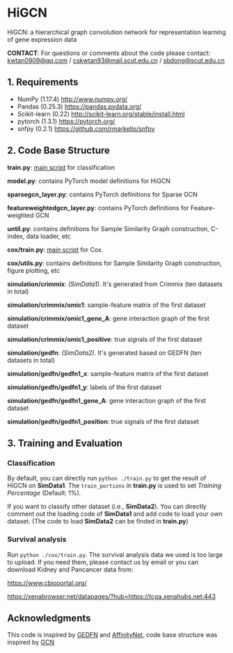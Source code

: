# HiGCN

HiGCN: a hierarchical graph convolution network for representation learning of gene expression data

**CONTACT**: For questions or comments about the code please contact: kwtan0909@qq.com / cskwtan93@mail.scut.edu.cn / sbdong@scut.edu.cn

## 1. Requirements

- NumPy (1.17.4) http://www.numpy.org/
- Pandas (0.25.3) https://pandas.pydata.org/
- Scikit-learn (0.22) http://scikit-learn.org/stable/install.html
- pytorch (1.3.1) https://pytorch.org/
- snfpy (0.2.1) https://github.com/rmarkello/snfpy

## 2. Code Base Structure

**train.py**: <u>main script</u> for classification

**model.py**: contains PyTorch model definitions for HiGCN

**sparsegcn_layer.py**: contains PyTorch definitions for Sparse GCN

**featureweightedgcn_layer.py**: contains PyTorch definitions for Feature-weighted GCN

**until.py**: contains definitions for Sample Similarity Graph construction,  C-index, data loader, etc

**cox/train.py**: <u>main script</u> for Cox.

**cox/utils.py**: contains definitions for Sample Similarity Graph construction,  figure plotting, etc

**simulation/crimmix**: *(SimData1)*. It's generated from Crimmix (ten datasets in total)

**simulation/crimmix/omic1**: sample-feature matrix of the first dataset

**simulation/crimmix/omic1_gene_A**: gene interaction graph of the first dataset

**simulation/crimmix/omic1_positive**: true signals of the first dataset

**simulation/gedfn**: *(SimData2)*. It's generated based on GEDFN (ten datasets in total)

**simulation/gedfn/gedfn1_x**: sample-feature matrix of the first dataset

**simulation/gedfn/gedfn1_y**: labels of the first dataset

**simulation/gedfn/gedfn1_gene_A**: gene interaction graph of the first dataset

**simulation/gedfn/gedfn1_position**: true signals of the first dataset

## 3. Training and Evaluation

### Classification

By default, you can directly run `python ./train.py` to get the result of HiGCN on **SimData1**. The `train_portions` in **train.py** is used to set *Training Percentage* (Default: 1%).

If you want to classify other dataset (i.e., **SimData2**). You can directly comment out the loading code of **SimData1** and add code to load your own dataset. (The code to load **SimData2** can be finded in **train.py**)

### Survival analysis

Run `python ./cox/train.py`. The survival analysis data we used is too large to upload. If you need them, please contact us by email or you can download Kidney and Pancancer data from:

https://www.cbioportal.org/

https://xenabrowser.net/datapages/?hub=https://tcga.xenahubs.net:443

## Acknowledgments

This code is inspired by [GEDFN](https://github.com/yunchuankong/GEDFN) and [AffinityNet](https://github.com/BeautyOfWeb/AffinityNet), code base structure was inspired by [GCN](https://github.com/tkipf/pygcn/tree/master/pygcn)

